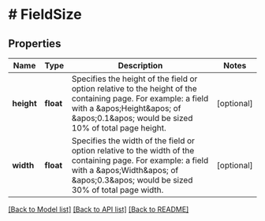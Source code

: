 # # FieldSize

## Properties

Name | Type | Description | Notes
------------ | ------------- | ------------- | -------------
**height** | **float** | Specifies the height of the field or option relative to the height of the containing page.  For example: a field with a &amp;apos;Height&amp;apos; of &amp;apos;0.1&amp;apos; would be sized 10% of total page height. | [optional] 
**width** | **float** | Specifies the width of the field or option relative to the width of the containing page.  For example: a field with a &amp;apos;Width&amp;apos; of &amp;apos;0.3&amp;apos; would be sized 30% of total page width. | [optional] 

[[Back to Model list]](../../README.md#documentation-for-models) [[Back to API list]](../../README.md#documentation-for-api-endpoints) [[Back to README]](../../README.md)


